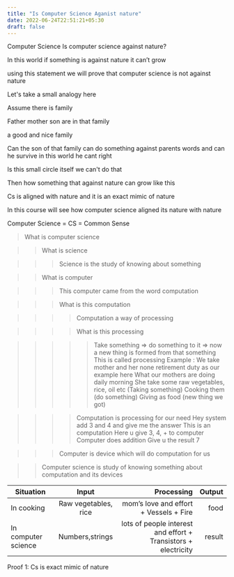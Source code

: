 ```yaml
---
title: "Is Computer Science Aganist nature"
date: 2022-06-24T22:51:21+05:30
draft: false
---
```


Computer Science
Is computer science against nature?

In this world if something is against nature it can’t grow

using this statement we will prove that computer science is not against nature

Let's take a small analogy here 

Assume there is family 

Father mother son are in that family 

a good and nice family 

Can the son of that family can do something against parents words and can he survive in this world he cant right 

Is this small circle itself we can't do that 

Then how something that against nature can grow like this 

Cs is aligned with nature and it is an exact mimic of nature 

In this course will see how computer science aligned its nature with nature 

Computer Science = CS = Common Sense

>What is computer science

>>What is science

>>>Science is the study of knowing about something 

>>What is computer 

>>>This computer came from the word computation 

>>>What is this computation 

>>>>Computation a way of processing 

>>>>What is this processing 

>>>>>Take something => do something to it => now a new thing is formed from that something
This is called processing 
Example :
We take mother and her none retirement duty as our example here 
What our mothers are doing daily morning 
She take some raw vegetables, rice, oil etc (Taking something)
Cooking them (do something)
Giving as food (new thing we got) 

>>>>Computation is processing for our need 
Hey system add 3 and 4 and give me the answer 
This is an computation
Here u give 3, 4, + to computer 
Computer does addition
Give u the result 7

>>>Computer is device which will do computation for us

>>Computer science is study of knowing something about computation  and its devices


 Situation | Input | Processing | Output|
--- | :---: | ---: | ---: |
In cooking |  Raw vegetables, rice|mom’s love and effort + Vessels + Fire| food |
In computer science | Numbers,strings | lots of people interest and effort + Transistors + electricity | result | 






Proof 1:
Cs is exact mimic of nature


